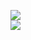 [![](https://img.shields.io/badge/Made%20With-Github%20Spray-lightgrey.svg?style=for-the-badge&logo=github)](https://github.com/Annihil/github-spray#14731)  
[![](https://i.imgur.com/2DrTn0Z.gif)](https://github.com/Annihil/github-spray)